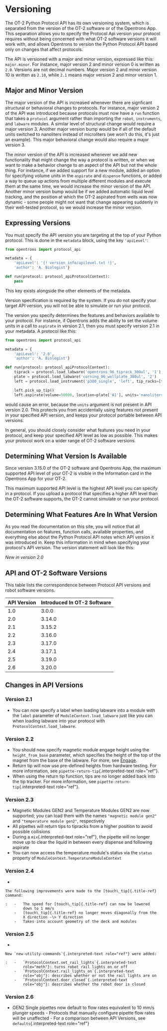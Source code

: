 Versioning
==========

The OT-2 Python Protocol API has its own versioning system, which is
separated from the version of the OT-2 software or of the Opentrons App.
This separation allows you to specify the Protocol Api version your
protocol requires without being concerned with what OT-2 software
versions it will work with, and allows Opentrons to version the Python
Protocol API based only on changes that affect protocols.

The API is versioned with a major and minor version, expressed like
this: `major.minor`. For instance, major version 2 and minor version 0
is written as `2.0`. Versions are not decimal numbers. Major version 2
and minor version 10 is written as `2.10`, while `2.1` means major
version 2 and minor version 1.

Major and Minor Version
-----------------------

The major version of the API is increased whenever there are signficant
structural or behavioral changes to protocols. For instance, major
version 2 of the API was introduced because protocols must now have a
`run` function that takes a `protocol` argument rather than importing
the `robot`, `instruments`, and `labware` modules. A similar level of
structural change would require a major version 3. Another major version
bump would be if all of the default units switched to nanoliters instead
of microliters (we won't do this, it's just an example). This major
behavioral change would also require a major version 3.

The minor version of the API is increased whenever we add new
functionality that might change the way a protocol is written, or when
we want to make a behavior change to an aspect of the API but not the
whole thing. For instance, if we added support for a new module, added
an option for specifying volume units in the `aspirate` and `dispense`
functions, or added a way to queue up actions from multiple different
modules and execute them at the same time, we would increase the minor
version of the API. Another minor version bump would be if we added
automatic liquid level tracking, and the position at which the OT-2
aspirated from wells was now dynamic - some people might not want that
change appearing suddenly in their well-tested protocol, so we would
increase the minor version.

Expressing Versions
-------------------

You must specify the API version you are targeting at the top of your
Python protocol. This is done in the `metadata` block, using the key
`'apiLevel'`:

``` python
from opentrons import protocol_api

metadata = {
    'apiLevel': '{! version_info/apilevel.txt !}',
    'author': 'A. Biologist'}

def run(protocol: protocol_apiProtocolContext):
    pass
```

This key exists alongside the other elements of the metadata.

Version specification is required by the system. If you do not specify
your target API version, you will not be able to simulate or run your
protocol.

The version you specify determines the features and behaviors available
to your protocol. For instance, if Opentrons adds the ability to set the
volume units in a call to `aspirate` in version 2.1, then you must
specify version 2.1 in your metadata. A protocol like this:

``` python
from opentrons import protocol_api

metadata = {
    'apiLevel': '2.0',
    'author': 'A. Biologist'}

def run(protocol: protocol_apiProtocolContext):
    tiprack = protocol.load_labware('opentrons_96_tiprack_300ul', '1')
    plate = protocol.load_labware('corning_96_wellplate_380ul', '2')
    left = protocol.load_instrument('p300_single', 'left', tip_racks=[tiprack])

    left.pick_up_tip()
    left.aspirate(volume=50000, location=plate['A1'], units='nanoliters')
```

would cause an error, because the `units` argument is not present in API
version 2.0. This protects you from accidentally using features not
present in your specified API version, and keeps your protocol portable
between API versions.

In general, you should closely consider what features you need in your
protocol, and keep your specified API level as low as possible. This
makes your protocol work on a wider range of OT-2 software versions.

Determining What Version Is Available
-------------------------------------

Since version 3.15.0 of the OT-2 software and Opentrons App, the maximum
supported API level of your OT-2 is visible in the Information card in
the Opentrons App for your OT-2.

This maximum supported API level is the highest API level you can
specify in a protocol. If you upload a protocol that specifies a higher
API level than the OT-2 software supports, the OT-2 cannot simulate or
run your protocol.

Determining What Features Are In What Version
---------------------------------------------

As you read the documentation on this site, you will notice that all
documentation on features, function calls, available properties, and
everything else about the Python Protocol API notes which API version it
was introduced in. Keep this information in mind when specifying your
protocol's API version. The version statement will look like this:

_New in version 2.0_

API and OT-2 Software Versions
------------------------------

This table lists the correspondence between Protocol API versions and
robot software versions.


| API Version | Introduced In OT-2 Software |
| ------------|---------------------------- |
| 1.0       | 3.0.0                     |
| 2.0       | 3.14.0                    |
| 2.1       | 3.15.2                    |
| 2.2       | 3.16.0                    |
| 2.3       | 3.17.0                    |
| 2.4       | 3.17.1                    |
| 2.5       | 3.19.0                    |
| 2.6       | 3.20.0                    |

Changes in API Versions
-----------------------

### Version 2.1

-   You can now specify a label when loading labware into a module with
    the `label` parameter of
     `ModuleContext.load_labware` just
    like you can when loading labware into your protocol with
    `ProtocolContext.load_labware`.

### Version 2.2

-   You should now specify magnetic module engage height using the
    `height_from_base` parameter, which specifies the height of the top
    of the magnet from the base of the labware. For more, see
    [Engage](new_modules.md#engage).
-   Return tip will now use pre-defined heights from hardware testing.
    For more information, see `pipette-return-tip`{.interpreted-text
    role="ref"}.
-   When using the return tip function, tips are no longer added back
    into the tip tracker. For more information, see
    `pipette-return-tip`{.interpreted-text role="ref"}.

### Version 2.3

-   Magnetic Modules GEN2 and Temperature Modules GEN2 are now
    supported; you can load them with the names `"magnetic module gen2"`
    and `"temperature module gen2"`, respectively
-   All pipettes will return tips to tipracks from a higher position to
    avoid possible collisions
-   During a `mix`{.interpreted-text role="ref"}, the pipette will no
    longer move up to clear the liquid in between every dispense and
    following aspirate
-   You can now access the temperature module's status via the `status`
    property of `ModuleContext.TemperatureModuleContext`

### Version 2.4

-   

    The following improvements were made to the [touch\_tip]{.title-ref} command:

    :   -   The speed for [touch\_tip]{.title-ref} can now be lowered
            down to 1 mm/s
        -   [touch\_tip]{.title-ref} no longer moves diagonally from the
            X direction -\> Y direction
        -   Takes into account geometry of the deck and modules

### Version 2.5

-   

    New `new-utility-commands`{.interpreted-text role="ref"} were added:

    :   -   `ProtocolContext.set_rail_lights`{.interpreted-text
            role="meth"}: turns robot rail lights on or off
        -   `ProtocolContext.rail_lights_on`{.interpreted-text
            role="obj"}: describes whether or not the rail lights are on
        -   `ProtocolContext.door_closed`{.interpreted-text
            role="obj"}: describes whether the robot door is closed

### Version 2.6

-   GEN2 Single pipettes now default to flow rates equivalent to 10 mm/s
    plunger speeds - Protocols that manually configure pipette flow
    rates will be unaffected - For a comparison between API Versions,
    see `defaults`{.interpreted-text role="ref"}
